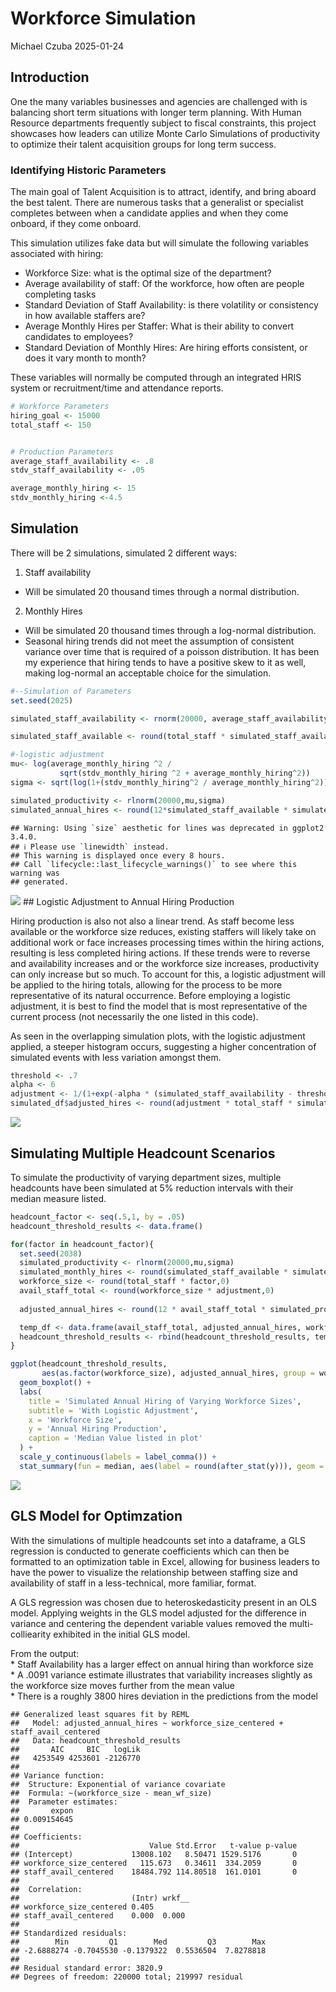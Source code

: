 Workforce Simulation
================
Michael Czuba
2025-01-24

## Introduction

One the many variables businesses and agencies are challenged with is
balancing short term situations with longer term planning. With Human
Resource departments frequently subject to fiscal constraints, this
project showcases how leaders can utilize Monte Carlo Simulations of
productivity to optimize their talent acquisition groups for long term
success.

### Identifying Historic Parameters

The main goal of Talent Acquisition is to attract, identify, and bring
aboard the best talent. There are numerous tasks that a generalist or
specialist completes between when a candidate applies and when they come
onboard, if they come onboard.

This simulation utilizes fake data but will simulate the following
variables associated with hiring:

- Workforce Size: what is the optimal size of the department?
- Average availability of staff: Of the workforce, how often are people
  completing tasks
- Standard Deviation of Staff Availability: is there volatility or
  consistency in how available staffers are?
- Average Monthly Hires per Staffer: What is their ability to convert
  candidates to employees?
- Standard Deviation of Monthly Hires: Are hiring efforts consistent, or
  does it vary month to month?

These variables will normally be computed through an integrated HRIS
system or recruitment/time and attendance reports.

``` r
# Workforce Parameters
hiring_goal <- 15000
total_staff <- 150


# Production Parameters
average_staff_availability <- .8
stdv_staff_availability <- .05

average_monthly_hiring <- 15
stdv_monthly_hiring <-4.5
```

## Simulation

There will be 2 simulations, simulated 2 different ways:

1.  Staff availability

- Will be simulated 20 thousand times through a normal distribution.

2.  Monthly Hires

- Will be simulated 20 thousand times through a log-normal distribution.
- Seasonal hiring trends did not meet the assumption of consistent
  variance over time that is required of a poisson distribution. It has
  been my experience that hiring tends to have a positive skew to it as
  well, making log-normal an acceptable choice for the simulation.

``` r
#--Simulation of Parameters
set.seed(2025)

simulated_staff_availability <- rnorm(20000, average_staff_availability, stdv_staff_availability)

simulated_staff_available <- round(total_staff * simulated_staff_availability,0)

#-logistic adjustment 
mu<- log(average_monthly_hiring ^2 / 
           sqrt(stdv_monthly_hiring ^2 + average_monthly_hiring^2))
sigma <- sqrt(log(1+(stdv_monthly_hiring^2 / average_monthly_hiring^2)))

simulated_productivity <- rlnorm(20000,mu,sigma)
simulated_annual_hires <- round(12*simulated_staff_available * simulated_productivity,0)
```

    ## Warning: Using `size` aesthetic for lines was deprecated in ggplot2 3.4.0.
    ## ℹ Please use `linewidth` instead.
    ## This warning is displayed once every 8 hours.
    ## Call `lifecycle::last_lifecycle_warnings()` to see where this warning was
    ## generated.

![](Workforce-Simulation_files/figure-gfm/simulation_plot-1.png)<!-- -->
\## Logistic Adjustment to Annual Hiring Production

Hiring production is also not also a linear trend. As staff become less
available or the workforce size reduces, existing staffers will likely
take on additional work or face increases processing times within the
hiring actions, resulting is less completed hiring actions. If these
trends were to reverse and availability increases and or the workforce
size increases, productivity can only increase but so much. To account
for this, a logistic adjustment will be applied to the hiring totals,
allowing for the process to be more representative of its natural
occurrence. Before employing a logistic adjustment, it is best to find
the model that is most representative of the current process (not
necessarily the one listed in this code).

As seen in the overlapping simulation plots, with the logistic
adjustment applied, a steeper histogram occurs, suggesting a higher
concentration of simulated events with less variation amongst them.

``` r
threshold <- .7
alpha <- 6
adjustment <- 1/(1+exp(-alpha * (simulated_staff_availability - threshold)))
simulated_df$adjusted_hires <- round(adjustment * total_staff * simulated_productivity * 12 ,0)
```

![](Workforce-Simulation_files/figure-gfm/adjusted_plots-1.png)<!-- -->

## Simulating Multiple Headcount Scenarios

To simulate the productivity of varying department sizes, multiple
headcounts have been simulated at 5% reduction intervals with their
median measure listed.

``` r
headcount_factor <- seq(.5,1, by = .05)
headcount_threshold_results <- data.frame()

for(factor in headcount_factor){
  set.seed(2038)
  simulated_productivity <- rlnorm(20000,mu,sigma)
  simulated_monthly_hires <- round(simulated_staff_available * simulated_productivity,0)
  workforce_size <- round(total_staff * factor,0)
  avail_staff_total <- round(workforce_size * adjustment,0)
  
  adjusted_annual_hires <- round(12 * avail_staff_total * simulated_productivity,0)

  temp_df <- data.frame(avail_staff_total, adjusted_annual_hires, workforce_size, simulated_productivity)
  headcount_threshold_results <- rbind(headcount_threshold_results, temp_df)
}

ggplot(headcount_threshold_results, 
       aes(as.factor(workforce_size), adjusted_annual_hires, group = workforce_size)) +
  geom_boxplot() +
  labs(
    title = 'Simulated Annual Hiring of Varying Workforce Sizes',
    subtitle = 'With Logistic Adjustment',
    x = 'Workforce Size',
    y = 'Annual Hiring Production',
    caption = 'Median Value listed in plot'
  ) +
  scale_y_continuous(labels = label_comma()) +
  stat_summary(fun = median, aes(label = round(after_stat(y))), geom = 'text', vjust = 3)
```

![](Workforce-Simulation_files/figure-gfm/sim_multiple_headcounts-1.png)<!-- -->

## GLS Model for Optimzation

With the simulations of multiple headcounts set into a dataframe, a GLS
regression is conducted to generate coefficients which can then be
formatted to an optimization table in Excel, allowing for business
leaders to have the power to visualize the relationship between staffing
size and availability of staff in a less-technical, more familiar,
format.

A GLS regression was chosen due to heteroskedasticity present in an OLS
model. Applying weights in the GLS model adjusted for the difference in
variance and centering the dependent variable values removed the
multi-colliearity exhibited in the initial GLS model.

From the output:  
\* Staff Availability has a larger effect on annual hiring than
workforce size  
\* A .0091 variance estimate illustrates that variability increases
slightly as the workforce size moves further from the mean value  
\* There is a roughly 3800 hires deviation in the predictions from the
model

    ## Generalized least squares fit by REML
    ##   Model: adjusted_annual_hires ~ workforce_size_centered + staff_avail_centered 
    ##   Data: headcount_threshold_results 
    ##       AIC     BIC   logLik
    ##   4253549 4253601 -2126770
    ## 
    ## Variance function:
    ##  Structure: Exponential of variance covariate
    ##  Formula: ~(workforce_size - mean_wf_size) 
    ##  Parameter estimates:
    ##       expon 
    ## 0.009154645 
    ## 
    ## Coefficients:
    ##                             Value Std.Error   t-value p-value
    ## (Intercept)             13008.102   8.50471 1529.5176       0
    ## workforce_size_centered   115.673   0.34611  334.2059       0
    ## staff_avail_centered    18484.792 114.80518  161.0101       0
    ## 
    ##  Correlation: 
    ##                         (Intr) wrkf__
    ## workforce_size_centered 0.405        
    ## staff_avail_centered    0.000  0.000 
    ## 
    ## Standardized residuals:
    ##        Min         Q1        Med         Q3        Max 
    ## -2.6888274 -0.7045530 -0.1379322  0.5536504  7.8278818 
    ## 
    ## Residual standard error: 3820.9 
    ## Degrees of freedom: 220000 total; 219997 residual
